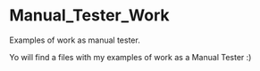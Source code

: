 # Manual_Tester_Work
Examples of work as manual tester.

Yo will find a files with my examples of work as a Manual Tester :)
